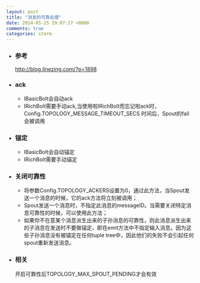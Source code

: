 ```yaml
---
layout: post
title: "消息的可靠处理"
date: 2014-05-25 19:07:17 +0800
comments: true
categories: storm
---
```

+	###	参考
	http://blog.linezing.com/?p=1898
+	###	ack
	+	IBasicBolt会自动ack
	+	IRichBolt需要手动ack,当使用啦IRichBolt而忘记啦ack时，Config.TOPOLOGY_MESSAGE_TIMEOUT_SECS 时间后，Spout的fail会被调用
+	###	锚定
	+	IBasicBolt会自动锚定
	+	IRichBolt需要手动锚定
+	###	关闭可靠性
	+	将参数Config.TOPOLOGY_ACKERS设置为0，通过此方法，当Spout发送一个消息的时候，它的ack方法将立刻被调用；
	+	Spout发送一个消息时，不指定此消息的messageID。当需要关闭特定消息可靠性的时候，可以使用此方法；
	+	如果你不在意某个消息派生出来的子孙消息的可靠性，则此消息派生出来的子消息在发送时不要做锚定，即在emit方法中不指定输入消息。因为这些子孙消息没有被锚定在任何tuple tree中，因此他们的失败不会引起任何spout重新发送消息。
+	###	相关
	开启可靠性后TOPOLOGY_MAX_SPOUT_PENDING才会有效
